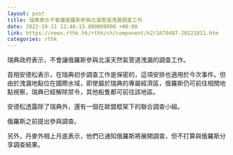```yaml
---
layout: post
title: 瑞典表示不會讓俄羅斯參與北溪管道洩漏調查工作
date: 2022-10-11 12:48:13.000000000 +08:00
link: https://news.rthk.hk/rthk/ch/component/k2/1670487-20221011.htm
categories: rthk
---
```


瑞典政府表示，不會讓俄羅斯參與北溪天然氣管道洩漏的調查工作。

首相安德松表示，在瑞典初步調查工作是保密的，這項安排也適用於今次事件。但由於洩漏地點位在國際水域，即使屬於瑞典的專屬經濟區，俄羅斯仍可前往相關地點視察，瑞典已經解除禁令，其他船隻都可前往該地區。

安德松透露除了瑞典外，還有一個在歐盟框架下的聯合調查小組。

俄羅斯之前提出參與調查。

另外，丹麥外相上月底表示，他們已通知俄羅斯將展開調查，但不打算與俄羅斯分享調查結果。
